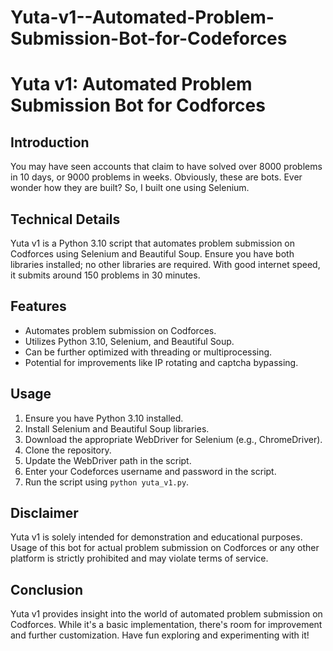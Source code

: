 # Yuta-v1--Automated-Problem-Submission-Bot-for-Codeforces

# Yuta v1: Automated Problem Submission Bot for Codforces

## Introduction
You may have seen accounts that claim to have solved over 8000 problems in 10 days, or 9000 problems in weeks. Obviously, these are bots. Ever wonder how they are built? So, I built one using Selenium.

## Technical Details
Yuta v1 is a Python 3.10 script that automates problem submission on Codforces using Selenium and Beautiful Soup. Ensure you have both libraries installed; no other libraries are required. With good internet speed, it submits around 150 problems in 30 minutes.

## Features
- Automates problem submission on Codforces.
- Utilizes Python 3.10, Selenium, and Beautiful Soup.
- Can be further optimized with threading or multiprocessing.
- Potential for improvements like IP rotating and captcha bypassing.

## Usage
1. Ensure you have Python 3.10 installed.
2. Install Selenium and Beautiful Soup libraries.
3. Download the appropriate WebDriver for Selenium (e.g., ChromeDriver).
4. Clone the repository.
5. Update the WebDriver path in the script.
6. Enter your Codeforces username and password in the script.
7. Run the script using `python yuta_v1.py`.

## Disclaimer
Yuta v1 is solely intended for demonstration and educational purposes. Usage of this bot for actual problem submission on Codforces or any other platform is strictly prohibited and may violate terms of service.

## Conclusion
Yuta v1 provides insight into the world of automated problem submission on Codforces. While it's a basic implementation, there's room for improvement and further customization. Have fun exploring and experimenting with it!
